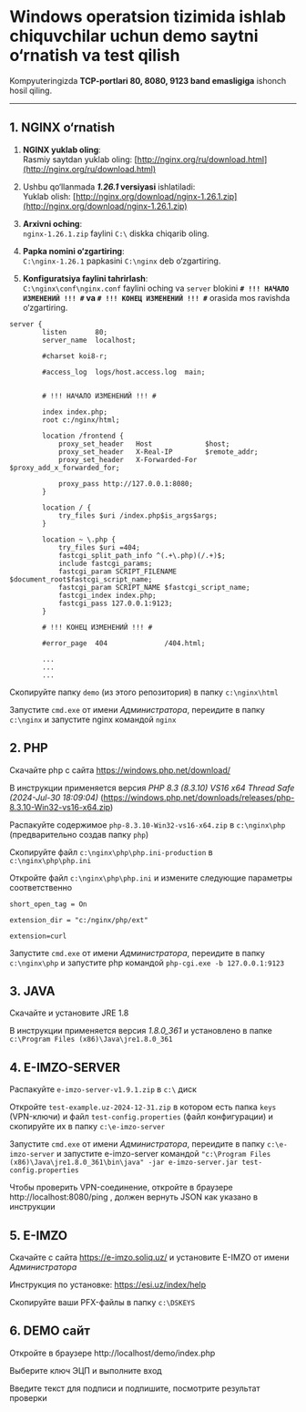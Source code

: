 # Windows operatsion tizimida ishlab chiquvchilar uchun demo saytni o‘rnatish va test qilish  

Kompyuteringizda **TCP-portlari 80, 8080, 9123 band emasligiga** ishonch hosil qiling.  

---

## 1. NGINX o‘rnatish  

1. **NGINX yuklab oling**:  
   Rasmiy saytdan yuklab oling: [http://nginx.org/ru/download.html](http://nginx.org/ru/download.html)  

2. Ushbu qo‘llanmada **_1.26.1_ versiyasi** ishlatiladi:  
   Yuklab olish: [http://nginx.org/download/nginx-1.26.1.zip](http://nginx.org/download/nginx-1.26.1.zip)  

3. **Arxivni oching**:  
   `nginx-1.26.1.zip` faylini `C:\` diskka chiqarib oling.  

4. **Papka nomini o‘zgartiring**:  
   `C:\nginx-1.26.1` papkasini `C:\nginx` deb o‘zgartiring.  

5. **Konfiguratsiya faylini tahrirlash**:  
   `C:\nginx\conf\nginx.conf` faylini oching va `server` blokini **`# !!! НАЧАЛО ИЗМЕНЕНИЙ !!! #` va `# !!! КОНЕЦ ИЗМЕНЕНИЙ !!! #`** orasida mos ravishda o‘zgartiring.
   
```
server {
        listen       80;
        server_name  localhost;

        #charset koi8-r;

        #access_log  logs/host.access.log  main;


        # !!! НАЧАЛО ИЗМЕНЕНИЙ !!! #

        index index.php;
        root c:/nginx/html;

        location /frontend {
            proxy_set_header   Host             $host;
            proxy_set_header   X-Real-IP        $remote_addr;
            proxy_set_header   X-Forwarded-For  $proxy_add_x_forwarded_for;

            proxy_pass http://127.0.0.1:8080;
        }	

        location / {
            try_files $uri /index.php$is_args$args;
        }

        location ~ \.php {
            try_files $uri =404;
            fastcgi_split_path_info ^(.+\.php)(/.+)$;
            include fastcgi_params;
            fastcgi_param SCRIPT_FILENAME $document_root$fastcgi_script_name;
            fastcgi_param SCRIPT_NAME $fastcgi_script_name;
            fastcgi_index index.php;
            fastcgi_pass 127.0.0.1:9123;
        }

        # !!! КОНЕЦ ИЗМЕНЕНИЙ !!! #

        #error_page  404              /404.html;

        ...
        ...
        ...
```

Скопируйте папку `demo` (из этого репозитория) в папку `c:\nginx\html`

Запустите `cmd.exe` от имени _Администратора_, переидите в папку `c:\nginx` и запустите nginx командой `nginx`

## 2. PHP

Скачайте php с сайта https://windows.php.net/download/

В инструкции применяется версия _PHP 8.3 (8.3.10) VS16 x64 Thread Safe (2024-Jul-30 18:09:04)_ (https://windows.php.net/downloads/releases/php-8.3.10-Win32-vs16-x64.zip)

Распакуйте содержимое `php-8.3.10-Win32-vs16-x64.zip` в `c:\nginx\php` (предварительно создав папку `php`)

Скопируйте файл `c:\nginx\php\php.ini-production` в `c:\nginx\php\php.ini`

Откройте файл `c:\nginx\php\php.ini` и измените следующие параметры соответственно

```
short_open_tag = On

extension_dir = "c:/nginx/php/ext"

extension=curl

```

Запустите `cmd.exe` от имени _Администратора_, переидите в папку `c:\nginx\php` и запустите php командой `php-cgi.exe -b 127.0.0.1:9123`

## 3. JAVA

Скачайте и установите JRE 1.8

В инструкции применяется версия _1.8.0_361_ и установлено в папке `c:\Program Files (x86)\Java\jre1.8.0_361`

## 4. E-IMZO-SERVER

Распакуйте `e-imzo-server-v1.9.1.zip` в `c:\` диск

Откройте `test-example.uz-2024-12-31.zip` в котором есть папка `keys` (VPN-ключи) и файл `test-config.properties` (файл конфигурации) и скопируйте их в папку `c:\e-imzo-server`

Запустите `cmd.exe` от имени _Администратора_, переидите в папку `c:\e-imzo-server` и запустите e-imzo-server командой `"c:\Program Files (x86)\Java\jre1.8.0_361\bin\java" -jar e-imzo-server.jar test-config.properties`

Чтобы проверить VPN-соединение, откройте в браузере http://localhost:8080/ping , должен вернуть JSON как указано в инструкции

## 5. E-IMZO

Скачайте с сайта https://e-imzo.soliq.uz/ и установите E-IMZO от имени _Администратора_

Инструкция по установке: https://esi.uz/index/help

Скопируйте ваши PFX-файлы в папку `c:\DSKEYS`

## 6. DEMO сайт

Откройте в браузере http://localhost/demo/index.php

Выберите ключ ЭЦП и выполните вход

Введите текст для подписи и подпишите, посмотрите результат проверки
